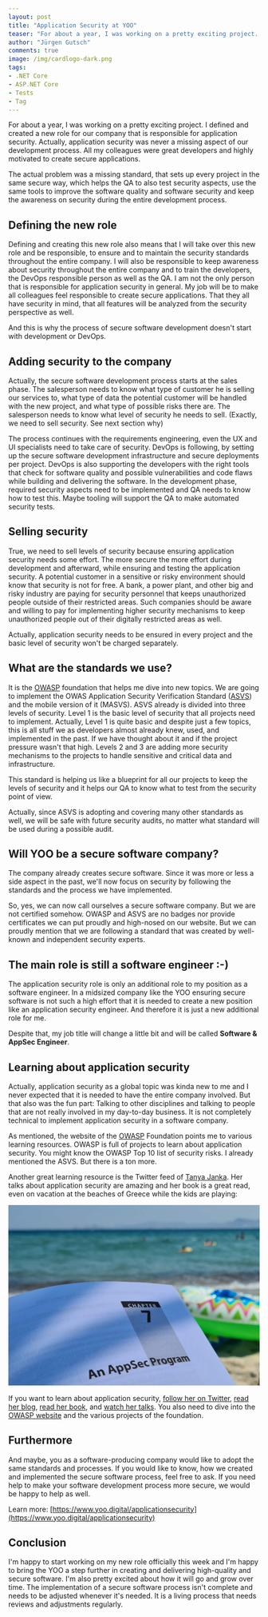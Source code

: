 ```yaml
---
layout: post
title: "Application Security at YOO"
teaser: "For about a year, I was working on a pretty exciting project. I defined and created a new role for our company that is responsible for application security. This also means that I will take over this new role and to be responsible, to ensure and to maintain the security standards throughout the entire company. " 
author: "Jürgen Gutsch"
comments: true
image: /img/cardlogo-dark.png
tags: 
- .NET Core
- ASP.NET Core
- Tests
- Tag
---
```


For about a year, I was working on a pretty exciting project. I defined and created a new role for our company that is responsible for application security. Actually, application security was never a missing aspect of our development process. All my colleagues were great developers and highly motivated to create secure applications. 

The actual problem was a missing standard, that sets up every project in the same secure way, which helps the QA to also test security aspects, use the same tools to improve the software quality and software security and keep the awareness on security during the entire development process.

## Defining the new role

Defining and creating this new role also means that I will take over this new role and be responsible, to ensure and to maintain the security standards throughout the entire company. I will also be responsible to keep awareness about security throughout the entire company and to train the developers, the DevOps responsible person as well as the QA. I am not the only person that is responsible for application security in general. My job will be to make all colleagues feel responsible to create secure applications. That they all have security in mind, that all features will be analyzed from the security perspective as well.

And this is why the process of secure software development doesn't start with development or DevOps. 

## Adding security to the company

Actually, the secure software development process starts at the sales phase. The salesperson needs to know what type of customer he is selling our services to, what type of data the potential customer will be handled with the new project, and what type of possible risks there are. The salesperson needs to know what level of security he needs to sell. (Exactly, we need to sell security. See next section why)

The process continues with the requirements engineering, even the UX and UI specialists need to take care of security. DevOps is following, by setting up the secure software development infrastructure and secure deployments per project. DevOps is also supporting the developers with the right tools that check for software quality and possible vulnerabilities and code flaws while building and delivering the software. In the development phase, required security aspects need to be implemented and QA needs to know how to test this. Maybe tooling will support the QA to make automated security tests.

## Selling security

True, we need to sell levels of security because ensuring application security needs some effort. The more secure the more effort during development and afterward, while ensuring and testing the application security. A potential customer in a sensitive or risky environment should know that security is not for free. A bank, a power plant, and other big and risky industry are paying for security personnel that keeps unauthorized people outside of their restricted areas. Such companies should be aware and willing to pay for implementing higher security mechanisms to keep unauthorized people out of their digitally restricted areas as well.

Actually, application security needs to be ensured in every project and the basic level of security won't be charged separately.

## What are the standards we use?

It is the [OWASP](https://owasp.org) foundation that helps me dive into new topics. We are going to implement the OWAS Application Security Verification Standard ([ASVS](https://owasp.org/www-project-application-security-verification-standard/)) and the mobile version of it (MASVS). ASVS already is divided into three levels of security. Level 1 is the basic level of security that all projects need to implement. Actually, Level 1 is quite basic and despite just a few topics, this is all stuff we as developers almost already knew, used, and implemented in the past. If we have thought about it and if the project pressure wasn't that high. Levels 2 and 3 are adding more security mechanisms to the projects to handle sensitive and critical data and infrastructure.

This standard is helping us like a blueprint for all our projects to keep the levels of security and it helps our QA to know what to test from the security point of view.

Actually, since ASVS is adopting and covering many other standards as well, we will be safe with future security audits, no matter what standard will be used during a possible audit.

## Will YOO be a secure software company?

The company already creates secure software. Since it was more or less a side aspect in the past, we'll now focus on security by following the standards and the process we have implemented.

So, yes, we can now call ourselves a secure software company. But we are not certified somehow. OWASP and ASVS are no badges nor provide certificates we can put proudly and high-nosed on our website. But we can proudly mention that we are following a standard that was created by well-known and independent security experts.

## The main role is still a software engineer :-)

The application security role is only an additional role to my position as a software engineer. In a midsized company like the YOO ensuring secure software is not such a high effort that it is needed to create a new position like an application security engineer. And therefore it is just a new additional role for me. 

Despite that, my job title will change a little bit and will be called **Software & AppSec Engineer**.

## Learning about application security

Actually, application security as a global topic was kinda new to me and I never expected that it is needed to have the entire company involved. But that also was the fun part: Talking to other disciplines and talking to people that are not really involved in my day-to-day business. It is not completely technical to implement application security in a software company.

As mentioned, the website of the [OWASP](https://owasp.org) Foundation points me to various learning resources. OWASP is full of projects to learn about application security. You might know the OWASP Top 10 list of security risks. I already mentioned the ASVS. But there is a ton more.

Another great learning resource is the Twitter feed of [Tanya Janka](https://twitter.com/shehackspurple). Her talks about application security are amazing and her book is a great read, even on vacation at the beaches of Greece while the kids are playing:

![img](../img/appsec/appsec.jpg)

If you want to learn about application security, [follow her on Twitter](https://twitter.com/shehackspurple), [read her blog](https://shehackspurple.ca), [read her book](https://shehackspurple.ca/books/), and [watch her talks](https://shehackspurple.ca/talks/). You also need to dive into the [OWASP website](https://owasp.org) and the various projects of the foundation.

## Furthermore

And maybe, you as a software-producing company would like to adopt the same standards and processes. If you would like to know, how we created and implemented the secure software process, feel free to ask. If you need help to make your software development process more secure, we would be happy to help as well.

Learn more: [https://www.yoo.digital/applicationsecurity](https://www.yoo.digital/applicationsecurity)

## Conclusion

I'm happy to start working on my new role officially this week and I'm happy to bring the YOO a step further in creating and delivering high-quality and secure software. I'm also pretty excited about how it will go and grow over time. The implementation of a secure software process isn't complete and needs to be adjusted whenever it's needed. It is a living process that needs reviews and adjustments regularly.
